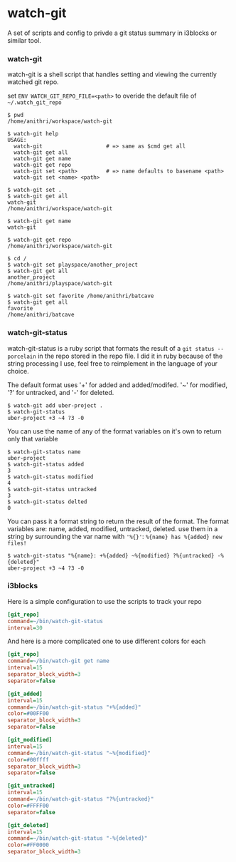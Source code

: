 # watch-git
A set of scripts and config to privde a git status summary in i3blocks or similar tool.

### watch-git
watch-git is a shell script that handles setting and viewing the currently watched git repo.

set ```ENV WATCH_GIT_REPO_FILE=<path>``` to overide the default file of ```~/.watch_git_repo```

```console
$ pwd
/home/anithri/workspace/watch-git

$ watch-git help
USAGE:
  watch-git                    # => same as $cmd get all
  watch-git get all
  watch-git get name
  watch-git get repo
  watch-git set <path>         # => name defaults to basename <path>
  watch-git set <name> <path>

$ watch-git set .
$ watch-git get all
watch-git
/home/anithri/workspace/watch-git

$ watch-git get name
watch-git

$ watch-git get repo
/home/anithri/workspace/watch-git

$ cd /
$ watch-git set playspace/another_project
$ watch-git get all
another_project
/home/anithri/playspace/watch-git

$ watch-git set favorite /home/anithri/batcave
$ watch-git get all
favorite
/home/anithri/batcave
```

### watch-git-status
watch-git-status is a ruby script that formats the result of a ```git status --porcelain``` in the repo stored
in the repo file.  I did it in ruby because of the string processing I use, feel free to reimplement in the language of your choice.

The default format uses '+' for added and added/modifed. '~' for modified, '?' for untracked, and '-' for deleted.

```console
$ watch-git add uber-project .
$ watch-git-status
uber-project +3 ~4 ?3 -0
```

You can use the name of any of the format variables on it's own to return only that variable

```
$ watch-git-status name
uber-project
$ watch-git-status added
3
$ watch-git-status modified
4
$ watch-git-status untracked
3
$ watch-git-status delted
0
```

You can pass it a format string to return the result of the format.  The format variables are: name, added, modified, untracked, deleted.  use them in a string by surrounding the var name with ```'%{}'```: ```%{name} has %{added} new files!```

```
$ watch-git-status "%{name}: +%{added} ~%{modified} ?%{untracked} -%{deleted}"
uber-project +3 ~4 ?3 -0
```

### i3blocks
Here is a simple configuration to use the scripts to track your repo

```ini
[git_repo]
command=~/bin/watch-git-status
interval=30
```

And here is a more complicated one to use different colors for each

```ini
[git_repo]
command=~/bin/watch-git get name
interval=15
separator_block_width=3
separator=false

[git_added]
interval=15
command=~/bin/watch-git-status "+%{added}"
color=#00FF00
separator_block_width=3
separator=false

[git_modified]
interval=15
command=~/bin/watch-git-status "~%{modified}"
color=#00ffff
separator_block_width=3
separator=false

[git_untracked]
interval=15
command=~/bin/watch-git-status "?%{untracked}"
color=#FFFF00
separator=false

[git_deleted]
interval=15
command=~/bin/watch-git-status "-%{deleted}"
color=#FF0000
separator_block_width=3
```
